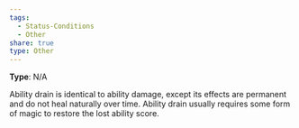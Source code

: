 ```yaml
---
tags:
  - Status-Conditions
  - Other
share: true
type: Other
---
```

**Type**: N/A

Ability drain is identical to ability damage, except its effects are permanent and do not heal naturally over time. Ability drain usually requires some form of magic to restore the lost ability score.